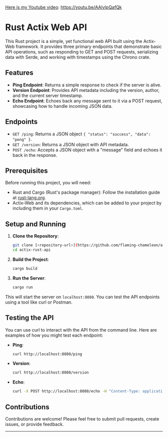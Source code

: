 [Here is my Youtube video](https://youtu.be/AAlvIpQafQk): https://youtu.be/AAlvIpQafQk


# Rust Actix Web API

This Rust project is a simple, yet functional web API built using the Actix-Web framework. It provides three primary endpoints that demonstrate basic API operations, such as responding to GET and POST requests, serializing data with Serde, and working with timestamps using the Chrono crate.

## Features

- **Ping Endpoint**: Returns a simple response to check if the server is alive.
- **Version Endpoint**: Provides API metadata including the version, author, and the current server timestamp.
- **Echo Endpoint**: Echoes back any message sent to it via a POST request, showcasing how to handle incoming JSON data.

## Endpoints

- `GET /ping`: Returns a JSON object `{ "status": "success", "data": "pong" }`.
- `GET /version`: Returns a JSON object with API metadata.
- `POST /echo`: Accepts a JSON object with a "message" field and echoes it back in the response.

## Prerequisites

Before running this project, you will need:

- Rust and Cargo (Rust's package manager): Follow the installation guide at [rust-lang.org](https://www.rust-lang.org/tools/install).
- Actix-Web and its dependencies, which can be added to your project by including them in your `Cargo.toml`.

## Setup and Running

1. **Clone the Repository**:
   ```bash
   git clone [<repository-url>](https://github.com/flaming-chameleon/actix-rust-api.git)
   cd actix-rust-api
   ```

2. **Build the Project**:
   ```bash
   cargo build
   ```

3. **Run the Server**:
   ```bash
   cargo run
   ```

This will start the server on `localhost:8080`. You can test the API endpoints using a tool like curl or Postman.

## Testing the API

You can use curl to interact with the API from the command line. Here are examples of how you might test each endpoint:

- **Ping**:
  ```bash
  curl http://localhost:8080/ping
  ```

- **Version**:
  ```bash
  curl http://localhost:8080/version
  ```

- **Echo**:
  ```bash
  curl -X POST http://localhost:8080/echo -H "Content-Type: application/json" -d '{"message":"Hello, world!"}'
  ```

## Contributions

Contributions are welcome! Please feel free to submit pull requests, create issues, or provide feedback.

---
